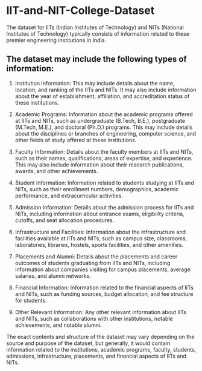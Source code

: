 # IIT-and-NIT-College-Dataset
The dataset for IITs (Indian Institutes of Technology) and NITs (National Institutes of Technology) typically consists of information related to these premier engineering institutions in India. 

## The dataset may include the following types of information:

1. Institution Information: This may include details about the name, location, and ranking of the IITs and NITs. It may also include information about the year of establishment, affiliation, and accreditation status of these institutions.

2. Academic Programs: Information about the academic programs offered at IITs and NITs, such as undergraduate (B.Tech, B.E.), postgraduate (M.Tech, M.E.), and doctoral (Ph.D.) programs. This may include details about the disciplines or branches of engineering, computer science, and other fields of study offered at these institutions.

3. Faculty Information: Details about the faculty members at IITs and NITs, such as their names, qualifications, areas of expertise, and experience. This may also include information about their research publications, awards, and other achievements.

4. Student Information: Information related to students studying at IITs and NITs, such as their enrollment numbers, demographics, academic performance, and extracurricular activities.

5. Admission Information: Details about the admission process for IITs and NITs, including information about entrance exams, eligibility criteria, cutoffs, and seat allocation procedures.

6. Infrastructure and Facilities: Information about the infrastructure and facilities available at IITs and NITs, such as campus size, classrooms, laboratories, libraries, hostels, sports facilities, and other amenities.

7. Placements and Alumni: Details about the placements and career outcomes of students graduating from IITs and NITs, including information about companies visiting for campus placements, average salaries, and alumni networks.

8. Financial Information: Information related to the financial aspects of IITs and NITs, such as funding sources, budget allocation, and fee structure for students.

9. Other Relevant Information: Any other relevant information about IITs and NITs, such as collaborations with other institutions, notable achievements, and notable alumni.

The exact contents and structure of the dataset may vary depending on the source and purpose of the dataset, but generally, it would contain information related to the institutions, academic programs, faculty, students, admissions, infrastructure, placements, and financial aspects of IITs and NITs.
